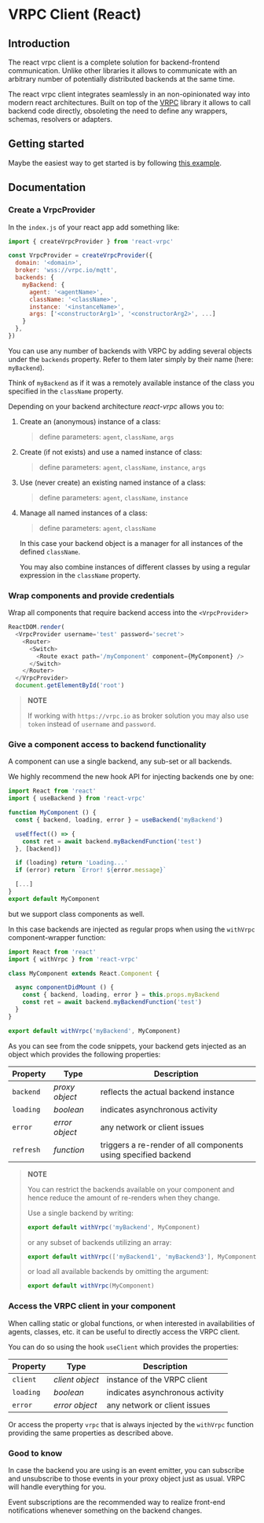 # VRPC Client (React)

## Introduction

The react vrpc client is a complete solution for backend-frontend communication.
Unlike other libraries it allows to communicate with an arbitrary number
of potentially distributed backends at the same time.

The react vrpc client integrates seamlessly in an non-opinionated way
into modern react architectures. Built on top of the
[VRPC](https://github.com/bheisen/vrpc) library it allows to call backend code
directly, obsoleting the need to define any wrappers, schemas, resolvers or adapters.

## Getting started

Maybe the easiest way to get started is by following [this example](https://vrpc.io/examples/react-app).

## Documentation

### Create a VrpcProvider

In the `index.js` of your react app add something like:

```javascript
import { createVrpcProvider } from 'react-vrpc'

const VrpcProvider = createVrpcProvider({
  domain: '<domain>',
  broker: 'wss://vrpc.io/mqtt',
  backends: {
    myBackend: {
      agent: '<agentName>',
      className: '<className>',
      instance: '<instanceName>',
      args: ['<constructorArg1>', '<constructorArg2>', ...]
    }
  },
})
```

You can use any number of backends with VRPC by adding several objects under
the `backends` property. Refer to them later simply by their name
(here: `myBackend`).

Think of `myBackend` as if it was a remotely available
instance of the class you specified in the `className` property.

Depending on your backend architecture *react-vrpc* allows you to:

1. Create an (anonymous) instance of a class:

    > define parameters: `agent`, `className`, `args`

2. Create (if not exists) and use a named instance of class:

    > define parameters: `agent`, `className`, `instance`, `args`

3. Use (never create) an existing named instance of a class:

    > define parameters: `agent`, `className`, `instance`

4. Manage all named instances of a class:

    > define parameters: `agent`, `className`

    In this case your backend object is a manager for all instances of the
    defined `className`.

    You may also combine instances of different classes by using
    a regular expression in the `className` property.

### Wrap components and provide credentials

Wrap all components that require backend access into the `<VrpcProvider>`

```javascript
ReactDOM.render(
  <VrpcProvider username='test' password='secret'>
    <Router>
      <Switch>
        <Route exact path='/myComponent' component={MyComponent} />
      </Switch>
    </Router>
  </VrpcProvider>
  document.getElementById('root')
```

> **NOTE**
>
> If working with `https://vrpc.io` as broker solution you may also
> use `token` instead of `username` and `password`.

### Give a component access to backend functionality

A component can use a single backend, any sub-set or all backends.

We highly recommend the new hook API for injecting backends one by one:

```javascript
import React from 'react'
import { useBackend } from 'react-vrpc'

function MyComponent () {
  const { backend, loading, error } = useBackend('myBackend')

  useEffect(() => {
    const ret = await backend.myBackendFunction('test')
  }, [backend])

  if (loading) return 'Loading...'
  if (error) return `Error! ${error.message}`

  [...]
}
export default MyComponent
```

but we support class components as well.

In this case backends are injected as regular props when using the
`withVrpc` component-wrapper function:

```javascript
import React from 'react'
import { withVrpc } from 'react-vrpc'

class MyComponent extends React.Component {

  async componentDidMount () {
    const { backend, loading, error } = this.props.myBackend
    const ret = await backend.myBackendFunction('test')
  }
}

export default withVrpc('myBackend', MyComponent)
```

As you can see from the code snippets, your backend gets injected as an
object which provides the following properties:

| Property | Type           | Description
|----------|----------------|-----------------------------------------------------------------|
| `backend`| *proxy object* | reflects the actual backend instance
| `loading`| *boolean*      | indicates asynchronous activity
| `error`  | *error object* | any network or client issues
| `refresh`| *function*     | triggers a re-render of all components using specified backend

> **NOTE**
>
> You can restrict the backends available on your component and hence reduce
> the amount of re-renders when they change.
>
> Use a single backend by writing:
>
> ```javascript
> export default withVrpc('myBackend', MyComponent)
> ```
>
> or any subset of backends utilizing an array:
>
> ```javascript
> export default withVrpc(['myBackend1', 'myBackend3'], MyComponent)
> ```
>
> or load all available backends by omitting the argument:
>
> ```javascript
> export default withVrpc(MyComponent)
> ```

### Access the VRPC client in your component

When calling static or global functions, or when interested in availabilities
of agents, classes, etc. it can be useful to directly access the VRPC client.

You can do so using the hook `useClient` which provides the properties:

| Property | Type           | Description
|----------|----------------|-----------------------------------------------------------------|
| `client` |*client object* | instance of the VRPC client
| `loading`| *boolean*      | indicates asynchronous activity
| `error`  | *error object* | any network or client issues

Or access the property `vrpc` that is always injected by the `withVrpc` function
providing the same properties as described above.

### Good to know

In case the backend you are using is an event emitter, you can subscribe and
unsubscribe to those events in your proxy object just as usual. VRPC will handle
everything for you.

Event subscriptions are the recommended way to realize front-end notifications
whenever something on the backend changes.

